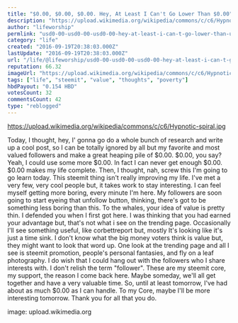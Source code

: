 ```yaml
---
title: "$0.00, $0.00, $0.00. Hey, At Least I Can't Go Lower Than $0.00"
description: "https://upload.wikimedia.org/wikipedia/commons/c/c6/Hypnotic-spiral.jpg    Today, I thought, hey, I' gonna go do a whole bunch of research and write u..."
author: "lifeworship"
permlink: "usd0-00-usd0-00-usd0-00-hey-at-least-i-can-t-go-lower-than-usd0-00"
category: "life"
created: "2016-09-19T20:38:03.000Z"
lastUpdate: "2016-09-19T20:38:03.000Z"
url: "/life/@lifeworship/usd0-00-usd0-00-usd0-00-hey-at-least-i-can-t-go-lower-than-usd0-00"
reputation: 66.32
imageUrl: "https://upload.wikimedia.org/wikipedia/commons/c/c6/Hypnotic-spiral.jpg"
tags: ["life", "steemit", "value", "thoughts", "poverty"]
hbdPayout: "0.154 HBD"
votesCount: 32
commentsCount: 42
type: "reblogged"
---
```

https://upload.wikimedia.org/wikipedia/commons/c/c6/Hypnotic-spiral.jpg



Today, I thought, hey, I' gonna go do a whole bunch of research and write up a cool post, 
so I can be totally ignored by all but my favorite and most valued followers 
and make a great heaping pile of $0.00. 
$0.00, you say? Yeah, I could use some more $0.00. 
In fact I can never get enough $0.00. $0.00 makes my life complete. 
Then, I thought, nah, screw this I'm going to go learn today. 
This steemit thing isn't really improving my life. I've met a very few, very cool people but, 
it takes work to stay interesting. I can feel myself getting more boring, every minute I'm here.
My followers are soon going to start eyeing that unfollow button, 
thinking, there's got to be something less boring than this. 
To the whales, your idea of value is pretty thin. I defended you when I first got here. 
I was thinking that you had earned your advantage but, 
that's not what i see on the trending page.
Occasionally I'll see something useful, like corbettreport but,
mostly It's looking like it's just a time sink. 
I don't know what the big money voters think is value but, 
they might want to look that word up. 
One look at the trending page and all I see is steemit promotion, 
people's personal fantasies, and fly on a leaf photography. 
I do wish that I could hang out with the followers who I share interests with. 
I don't relish the term "follower". 
These are my steemit core, my support, the reason I come back here. 
Maybe someday, we'll all get together and have a very valuable time. 
So, until at least tomorrow, I've had about as much $0.00 as I can handle.
To my Core, maybe I'll be more interesting tomorrow. Thank you for all that you do.

image: upload.wikimedia.org